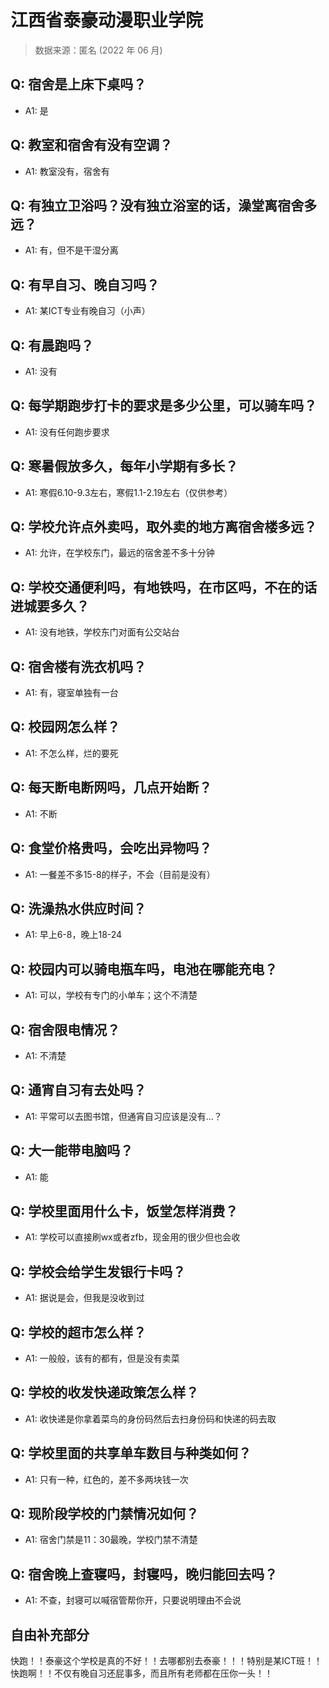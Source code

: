 # 江西省泰豪动漫职业学院

> 数据来源：匿名 (2022 年 06 月)

## Q: 宿舍是上床下桌吗？

- A1: 是

## Q: 教室和宿舍有没有空调？

- A1: 教室没有，宿舍有

## Q: 有独立卫浴吗？没有独立浴室的话，澡堂离宿舍多远？

- A1: 有，但不是干湿分离

## Q: 有早自习、晚自习吗？

- A1: 某ICT专业有晚自习（小声）

## Q: 有晨跑吗？

- A1: 没有

## Q: 每学期跑步打卡的要求是多少公里，可以骑车吗？

- A1: 没有任何跑步要求

## Q: 寒暑假放多久，每年小学期有多长？

- A1: 寒假6.10-9.3左右，寒假1.1-2.19左右（仅供参考）

## Q: 学校允许点外卖吗，取外卖的地方离宿舍楼多远？

- A1: 允许，在学校东门，最远的宿舍差不多十分钟

## Q: 学校交通便利吗，有地铁吗，在市区吗，不在的话进城要多久？

- A1: 没有地铁，学校东门对面有公交站台

## Q: 宿舍楼有洗衣机吗？

- A1: 有，寝室单独有一台

## Q: 校园网怎么样？

- A1: 不怎么样，烂的要死

## Q: 每天断电断网吗，几点开始断？

- A1: 不断

## Q: 食堂价格贵吗，会吃出异物吗？

- A1: 一餐差不多15-8的样子，不会（目前是没有）

## Q: 洗澡热水供应时间？

- A1: 早上6-8，晚上18-24

## Q: 校园内可以骑电瓶车吗，电池在哪能充电？

- A1: 可以，学校有专门的小单车；这个不清楚

## Q: 宿舍限电情况？

- A1: 不清楚

## Q: 通宵自习有去处吗？

- A1: 平常可以去图书馆，但通宵自习应该是没有…？

## Q: 大一能带电脑吗？

- A1: 能

## Q: 学校里面用什么卡，饭堂怎样消费？

- A1: 学校可以直接刷wx或者zfb，现金用的很少但也会收

## Q: 学校会给学生发银行卡吗？

- A1: 据说是会，但我是没收到过

## Q: 学校的超市怎么样？

- A1: 一般般，该有的都有，但是没有卖菜

## Q: 学校的收发快递政策怎么样？

- A1: 收快递是你拿着菜鸟的身份码然后去扫身份码和快递的码去取

## Q: 学校里面的共享单车数目与种类如何？

- A1: 只有一种，红色的，差不多两块钱一次

## Q: 现阶段学校的门禁情况如何？

- A1: 宿舍门禁是11：30最晚，学校门禁不清楚

## Q: 宿舍晚上查寝吗，封寝吗，晚归能回去吗？

- A1: 不查，封寝可以喊宿管帮你开，只要说明理由不会说

## 自由补充部分

快跑！！泰豪这个学校是真的不好！！去哪都别去泰豪！！！特别是某ICT班！！快跑啊！！不仅有晚自习还屁事多，而且所有老师都在压你一头！！